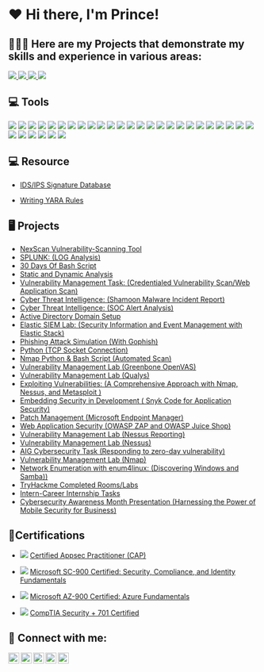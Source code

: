 <h1>❤️ Hi there, I'm Prince!</h1>

<h2>👨🏾‍💻 Here are my Projects that demonstrate my skills and experience in various areas:</h2>

<a href="https://www.linkedin.com/in/prince-oruma-a0a724277/">
  <img src="https://img.shields.io/badge/-LinkedIn-0072b1?&style=for-the-badge&logo=linkedin&logoColor=white" />
</a>  
<a href="https://x.com/theprinceefe">
  <img src="https://img.shields.io/badge/-X-000000?&style=for-the-badge&logo=x&logoColor=white" />
</a>  
<a href="https://medium.com/@princeefeofficial">
  <img src="https://img.shields.io/badge/-Medium-000000?&style=for-the-badge&logo=medium&logoColor=white&background=ffffff" />
</a>  
<a href="https://youtube.com/@iamprinceefe?si=h87na8PPwrTdqZI4">
  <img src="https://img.shields.io/badge/-YouTube-FF0000?&style=for-the-badge&logo=youtube&logoColor=white" />
</a>

<h2>💻 Tools</h2>

<div><img src="https://img.shields.io/badge/-Nessus-0000FF?&style=for-the-badge&logo=security&logoColor=white" />
<img src="https://img.shields.io/badge/-Qualys-FF0000?&style=for-the-badge&logo=security&logoColor=white" />
<img src="https://img.shields.io/badge/-Nmap-ADD8E6?&style=for-the-badge&logo=nmap&logoColor=white" />
<img src="https://img.shields.io/badge/-OpenVAS-008000?&style=for-the-badge&logo=security&logoColor=white" />
<img src="https://img.shields.io/badge/-Wireshark-1679A7?&style=for-the-badge&logo=Wireshark&logoColor=white" />
<img src="https://img.shields.io/badge/-Burp%20Suite-F7A800?&style=for-the-badge&logo=burp&logoColor=white" />
<img src="https://img.shields.io/badge/-Metasploit-D00000?&style=for-the-badge&logo=security&logoColor=white" />
<img src="https://img.shields.io/badge/-Kali%20Linux-557C9F?&style=for-the-badge&logo=kali&logoColor=white" />
<img src="https://img.shields.io/badge/-OWASP%20ZAP-FF6600?&style=for-the-badge&logo=OWASP&logoColor=white" />
<img src="https://img.shields.io/badge/-Zeek-777BB4?&style=for-the-badge&logo=Zeek&logoColor=white" />
<img src="https://img.shields.io/badge/-Microsoft_Defender_for_Endpoint-00A4EF?&style=for-the-badge&logo=Microsoft&logoColor=white" />
<img src="https://img.shields.io/badge/-Microsoft_Sentinel-0078D4?&style=for-the-badge&logo=Microsoft&logoColor=white" />
<img src="https://img.shields.io/badge/-Splunk-000000?&style=for-the-badge&logo=Splunk&logoColor=white" />
<img src="https://img.shields.io/badge/-Elastic-005571?&style=for-the-badge&logo=Elastic&logoColor=white" />
<img src="https://img.shields.io/badge/-Python-306998?&style=for-the-badge&logo=python&logoColor=white" />
<img src="https://img.shields.io/badge/-Bash-4EAA25?style=for-the-badge&logo=gnu-bash&logoColor=white" />
<img src="https://img.shields.io/badge/-VirusTotal-0072C6?&style=for-the-badge&logo=virus-total&logoColor=white" />
<!-- Static Malware Analysis Tools -->
<img src="https://img.shields.io/badge/-IDA%20Pro-1E1E1E?&style=for-the-badge&logo=security&logoColor=white" />
<img src="https://img.shields.io/badge/-Ghidra-2D2926?&style=for-the-badge&logo=security&logoColor=white" />
<img src="https://img.shields.io/badge/-Radare2-55D3D1?&style=for-the-badge&logo=security&logoColor=white" />
<img src="https://img.shields.io/badge/-Binwalk-0066CC?&style=for-the-badge&logo=security&logoColor=white" />
<img src="https://img.shields.io/badge/-PEStudio-4B0082?&style=for-the-badge&logo=security&logoColor=white" />
<img src="https://img.shields.io/badge/-Yara-F4A300?&style=for-the-badge&logo=security&logoColor=white" />
<img src="https://img.shields.io/badge/-Strings-4D9DFF?&style=for-the-badge&logo=security&logoColor=white" />
<!-- Dynamic Malware Analysis Tools -->
<img src="https://img.shields.io/badge/-Cuckoo%20Sandbox-4F8A8B?&style=for-the-badge&logo=security&logoColor=white" />
<img src="https://img.shields.io/badge/-Remnux-008080?&style=for-the-badge&logo=security&logoColor=white" />
<img src="https://img.shields.io/badge/-Wireshark-1679A7?&style=for-the-badge&logo=Wireshark&logoColor=white" />
<img src="https://img.shields.io/badge/-Procmon-00B0B9?&style=for-the-badge&logo=windows&logoColor=white" />
<img src="https://img.shields.io/badge/-FireEye%20Helix-1D1D1B?&style=for-the-badge&logo=security&logoColor=white" />
<img src="https://img.shields.io/badge/-Sandboxie-D47D7F?&style=for-the-badge&logo=security&logoColor=white" />
<img src="https://img.shields.io/badge/-Any.run-F04F27?&style=for-the-badge&logo=security&logoColor=white" />

</div>




</div>

<h2>💻 Resource</h2>

- [IDS/IPS Signature Database](https://github.com/iamprinceefe/IDS-IPS-Signature-Database)

- [Writing YARA Rules](https://yara.readthedocs.io/en/stable/writingrules.html)


<h2>🖥 Projects</h2>

- [NexScan Vulnerability-Scanning Tool](https://github.com/iamprinceefe/Nexora-Vulnerability-Scanner)
- [SPLUNK: (LOG Analysis)](https://github.com/iamprinceefe/SPLUNK-LOG-Analysis)
- [30 Days Of Bash Script](https://github.com/iamprinceefe/30DaysOfBashScript)
- [Static and Dynamic Analysis ](https://drive.google.com/drive/folders/1-7Ej5cSwSuVCc8tIcoXZPQi0EQOGiYWy)
- [Vulnerability Management Task: (Credentialed Vulnerability Scan/Web Application Scan) ](https://github.com/iamprinceefe/CYBLACK-Vulnerability-Management/blob/main/README.md)
- [Cyber Threat Intelligence: (Shamoon Malware Incident Report)](https://drive.google.com/drive/folders/1-49Doq_KuMtM1tJsmTKqSzqCVnB8ADMz)
- [Cyber Threat Intelligence: (SOC Alert Analysis) ](https://github.com/iamprinceefe/SOC-Alert-Analysis/blob/main/README.md)
- [Active Directory Domain Setup](https://github.com/iamprinceefe/Active-Directory-Domain-Setup/blob/main/README.md)
- [Elastic SIEM Lab: (Security Information and Event Management with Elastic Stack) ](https://github.com/iamprinceefe/Elastic-SIEM-LAB/blob/main/README.md)
- [Phishing Attack Simulation (With Gophish)](https://github.com/iamprinceefe/Phishing-Attack-Simulation)
- [Python (TCP Socket Connection)](https://github.com/iamprinceefe/python-TCP-socket)
- [Nmap Python & Bash Script (Automated Scan)](https://github.com/iamprinceefe/nmap-scan-scripts)
- [Vulnerability Management Lab (Greenbone OpenVAS)](https://github.com/iamprinceefe/Greenbone-OpenVAS/tree/main)
- [Vulnerability Management Lab (Qualys)](https://github.com/iamprinceefe/Qualys-Vulnerability-Mangement/tree/main)
- [Exploiting Vulnerabilities: (A Comprehensive Approach with Nmap, Nessus, and Metasploit )](https://github.com/iamprinceefe/Exploiting-Vulnerabilities/blob/main/README.md)
- [Embedding Security in Development ( Snyk Code for Application Security)](https://github.com/iamprinceefe/Snyk-Code-Application-Security-/tree/main)
- [Patch Management (Microsoft Endpoint Manager)](https://github.com/iamprinceefe/Patch-Management-Microsoft-Endpoint-Manager/tree/main)
- [Web Application Security (OWASP ZAP and OWASP Juice Shop)](https://github.com/iamprinceefe/OWwaspZAPLab/tree/main)
- [Vulnerability Management Lab (Nessus Reporting)](https://github.com/iamprinceefe/Vulnerability-Management-Blueteam-Nessus-/blob/main/README.md)
- [Vulnerability Management Lab (Nessus)](https://github.com/iamprinceefe/Vulnerability-Management/blob/main/README.md)
- [AIG Cybersecurity Task (Responding to zero-day vulnerability)](https://github.com/iamprinceefe/AIG-Cybersecurity-Task/blob/main/README.md)
- [Vulnerability Management Lab (Nmap)](https://github.com/iamprinceefe/Vulnerability-Management-Lab-Metasploit-/blob/main/README.md)
- [Network Enumeration with enum4linux: (Discovering Windows and Samba))](https://github.com/iamprinceefe/Network-Enumeration-with-enum4linux-Discovering-Windows-and-Samba-/blob/main/README.md)
 - [TryHackme Completed Rooms/Labs](https://tryhackme.com/p/iamprinceefe)
- [Intern-Career Internship Tasks](https://drive.google.com/drive/u/3/mobile/folders/1-LXefDXPZ5IF-Efb85CtHzOMYshgSC2d)
- [Cybersecurity Awareness Month Presentation (Harnessing the Power of Mobile Security for Business)](https://docs.google.com/file/d/1R-biEjjul1Z_pqc1DE_WSFvxT9rGDVC9/edit?usp=docslist_api&filetype=msword)





<h2> 🏅Certifications</h2>

-  <img src="https://img.shields.io/badge/-Certified%20AppSec%20Practitioner-%23FFA500?&style=for-the-badge&logo=security&logoColor=white" /> [Certified Appsec Practitioner (CAP)](https://drive.google.com/file/d/1i1BokEXr6PW4pxWh5vPh7bQOeBMubzSl/view) 

- <img src="https://img.shields.io/badge/-Microsoft%20SC%20900-0078D4?&style=for-the-badge&logo=Microsoft%20Azure&logoColor=white" /> [Microsoft SC-900 Certified: Security, Compliance, and Identity Fundamentals](https://www.credly.com/badges/0f0f1f2d-d110-4fec-9293-dc5c8701a603/public_url) 

- <img src="https://img.shields.io/badge/-Microsoft%20Azure%20900-0078D4?&style=for-the-badge&logo=Microsoft%20Azure&logoColor=white" /> [Microsoft AZ-900 Certified: Azure Fundamentals](https://credly.com/badges/ebeb7c04-db3c-4161-8906-345fc959e70c/twitter) 

- <img src="https://img.shields.io/badge/-Security%2B-FF0000?&style=for-the-badge&logo=CompTIA&logoColor=white" /> [CompTIA Security + 701 Certified](https://www.credly.com/badges/5bbf6cd1-b6f5-4ede-829a-f0d43005db6b/linked_in_profile) 





<h2> 🤳 Connect with me:</h2>

[<img align="left" alt="PrinceEfe | YouTube" width="22px" src="https://cdn.jsdelivr.net/npm/simple-icons@v3/icons/youtube.svg" />](https://youtube.com/@iamprinceefe?si=h87na8PPwrTdqZI4)
[<img align="left" alt="PrinceEfe | LinkedIn" width="22px" src="https://cdn.jsdelivr.net/npm/simple-icons@v3/icons/linkedin.svg" />](http://linkedin.com/in/prince-oruma-a0a724277)
[<img align="left" alt="PrinceEfe | Instagram" width="22px" src="https://cdn.jsdelivr.net/npm/simple-icons@v3/icons/instagram.svg" />](https://www.instagram.com/iamprinceefe/?igshid=OGQ5ZDc2ODk2ZA%3D%3D)
[<img align="left" alt="PrinceEfe | Twitter" width="22px" src="https://cdn.jsdelivr.net/npm/simple-icons@v3/icons/twitter.svg" />](https://twitter.com/theprinceefe)
[<img align="left" alt="PrinceEfe | TikTok" width="22px" src="https://cdn.jsdelivr.net/npm/simple-icons@v3/icons/tiktok.svg" />](https://www.tiktok.com/@iamprinceefe)

[twitter]: https://twitter.com/theprinceefe
[youtube]: https://youtube.com/@iamprinceefe?si=h87na8PPwrTdqZI4
[tiktok]:https://www.tiktok.com/@iamprinceefe
[instagram]:https://www.instagram.com/iamprinceefe/?igshid=OGQ5ZDc2ODk2ZA%3D%3D
[linkedin]: http://linkedin.com/in/prince-oruma-a0a724277

<!--
**joshmadakor1/joshmadakor1** is a ✨ _special_ ✨ repository because its `README.md` (this file) appears on your GitHub profile.

Here are some ideas to get you started:

- 🔭 I’m currently working on ...
- 🌱 I’m currently learning ...
- 👯 I’m looking to collaborate on ...
- 🤔 I’m looking for help with ...
- 💬 Ask me about ...
- 📫 How to reach me: ...
- 😄 Pronouns: ...
- ⚡ Fun fact: ...
-->
